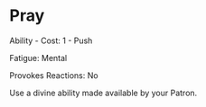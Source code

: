 # Pray

Ability - Cost: 1 - Push

Fatigue: Mental

Provokes Reactions: No

Use a divine ability made available by your Patron. 